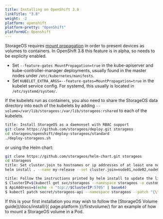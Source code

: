 ```yaml
---
title: Installing on OpenShift 3.8
linkTitle: "3.8"
weight: -2
platform: openshift
platform-pretty: "OpenShift"
platformUC: Openshift
---
```


StorageOS requires [mount
propagation](https://kubernetes.io/docs/concepts/storage/volumes/#mount-propagation)
in order to present devices as volumes to containers. In OpenShift 3.8 this feature is in alpha, so needs to be explicity enabled.

* Set `--feature-gates MountPropagation=true` in the kube-apiserver and
kube-controller-manager deployments, usually found in the master nodes under
`/etc/kubernetes/manifests`.
* Set `KUBELET_EXTRA_ARGS=--feature-gates=MountPropagation=true` in the kubelet
service config. For systemd, this usually is located in `/etc/systemd/system/`.

If the kubelets run as containers, you also need to share the StorageOS data
directory into each of the kubelets by adding
`--volume=/var/lib/storageos:/var/lib/storageos:rshared` to each of the
kubelets.

```bash
title: Install StorageOS as a daemonset with RBAC support
git clone https://github.com/storageos/deploy.git storageos
cd storageos/openshift/deploy-storageos/standard
./deploy-storageos.sh
```

or using the Helm chart:
```bash
git clone https://github.com/storageos/helm-chart.git storageos
cd storageos
title: Set cluster.join to hostnames or ip addresses of at least one node
helm install . --name my-release --set cluster.join=node01,node02,node03

title: Follow the instructions printed by helm install to update the link between Kubernetes and StorageOS. They look like:
$ ClusterIP=$(kubectl get svc/storageos --namespace storageos -o custom-columns=IP:spec.clusterIP --no-headers=true)
$ ApiAddress=$(echo -n "tcp://$ClusterIP:5705" | base64)
$ kubectl patch secret/storageos-api --namespace storageos --patch "{\"data\":{\"apiAddress\": \"$ApiAddress\"}}"
```
If this is your first installation you may wish to follow the [StorageOS Volume
guide](/docs/install/{{ page.platform }}/firstvolume/) for an example of how
to mount a StorageOS volume in a Pod.
